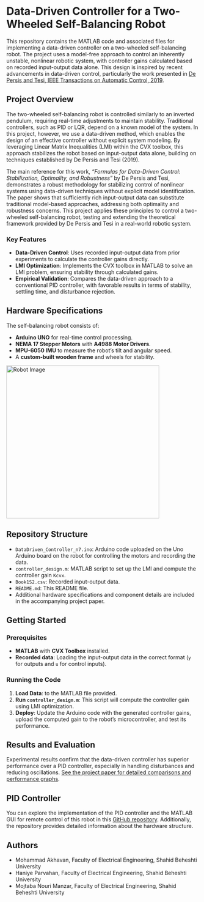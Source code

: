 # Data-Driven Controller for a Two-Wheeled Self-Balancing Robot

This repository contains the MATLAB code and associated files for implementing a data-driven controller on a two-wheeled self-balancing robot. The project uses a model-free approach to control an inherently unstable, nonlinear robotic system, with controller gains calculated based on recorded input-output data alone. This design is inspired by recent advancements in data-driven control, particularly the work presented in [De Persis and Tesi, IEEE Transactions on Automatic Control, 2019](https://doi.org/10.1109/TAC.2019.2959924).

## Project Overview

The two-wheeled self-balancing robot is controlled similarly to an inverted pendulum, requiring real-time adjustments to maintain stability. Traditional controllers, such as PID or LQR, depend on a known model of the system. In this project, however, we use a data-driven method, which enables the design of an effective controller without explicit system modeling. By leveraging Linear Matrix Inequalities (LMI) within the CVX toolbox, this approach stabilizes the robot based on input-output data alone, building on techniques established by De Persis and Tesi (2019).

The main reference for this work, *“Formulas for Data-Driven Control: Stabilization, Optimality, and Robustness”* by De Persis and Tesi, demonstrates a robust methodology for stabilizing control of nonlinear systems using data-driven techniques without explicit model identification. The paper shows that sufficiently rich input-output data can substitute traditional model-based approaches, addressing both optimality and robustness concerns. This project applies these principles to control a two-wheeled self-balancing robot, testing and extending the theoretical framework provided by De Persis and Tesi in a real-world robotic system.

### Key Features

- **Data-Driven Control**: Uses recorded input-output data from prior experiments to calculate the controller gains directly.
- **LMI Optimization**: Implements the CVX toolbox in MATLAB to solve an LMI problem, ensuring stability through calculated gains.
- **Empirical Validation**: Compares the data-driven approach to a conventional PID controller, with favorable results in terms of stability, settling time, and disturbance rejection.

## Hardware Specifications

The self-balancing robot consists of:
- **Arduino UNO** for real-time control processing.
- **NEMA 17 Stepper Motors** with **A4988 Motor Drivers**.
- **MPU-6050 IMU** to measure the robot’s tilt and angular speed.
- A **custom-built wooden frame** and wheels for stability.

<img src="/20211120_150846.jpg" width="400" alt="Robot Image">


## Repository Structure

- `DataDriven_Controller_n7.ino`: Arduino code uploaded on the Uno Arduino board on the robot for controlling the motors and recording the data.
- `controller_design.m`: MATLAB script to set up the LMI and compute the controller gain `Kcvx`.
- `Book1S2.csv`: Recorded input-output data.
- `README.md`: This README file.
- Additional hardware specifications and component details are included in the accompanying project paper.

## Getting Started

### Prerequisites

- **MATLAB** with **CVX Toolbox** installed.
- **Recorded data**: Loading the input-output data in the correct format (`y` for outputs and `u` for control inputs).

### Running the Code

1. **Load Data**: to the MATLAB file provided.
2. **Run `controller_design.m`**: This script will compute the controller gain using LMI optimization.
3. **Deploy**: Update the Arduino code with the generated controller gains, upload the computed gain to the robot’s microcontroller, and test its performance.

## Results and Evaluation

Experimental results confirm that the data-driven controller has superior performance over a PID controller, especially in handling disturbances and reducing oscillations. [See the project paper for detailed comparisons and performance graphs](https://doi.org/10.1109/ICEE55646.2022.9827321).

## PID Controller
You can explore the implementation of the PID controller and the MATLAB GUI for remote control of this robot in this [GitHub repository](https://github.com/MDKAM/Self-Balancing-Robot_GUI_MATLAB.git). Additionally, the repository provides detailed information about the hardware structure.

## Authors

- Mohammad Akhavan, Faculty of Electrical Engineering, Shahid Beheshti University
- Haniye Parvahan, Faculty of Electrical Engineering, Shahid Beheshti University
- Mojtaba Nouri Manzar, Faculty of Electrical Engineering, Shahid Beheshti University
